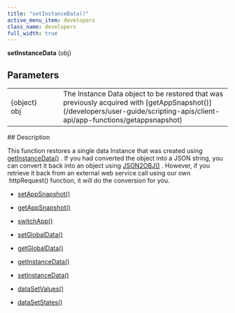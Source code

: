 ```yaml
---
title: "setInstanceData()"
active_menu_item: developers
class_name: developers
full_width: true
---
```



**setInstanceData** (obj)

## Parameters

<table>
<tr>
<td width="134">
{object} obj

</td>
<td width="20">
</td>
<td width="750">
The Instance Data object to be restored that was previously acquired with [getAppSnapshot()](/developers/user-guide/scripting-apis/client-api/app-functions/getappsnapshot)

</td>
</tr>
</table>
## Description

This function restores a single data Instance that was created using [getInstanceData()](/developers/user-guide/scripting-apis/client-api/instance-data-functions/getinstancedata) . If you had converted the object into a JSON string, you can convert it back into an object using [JSON2OBJ()](/developers/user-guide/scripting-apis/client-api/conversion-functions/text2json) . However, if you retrieve it back from an external web service call using our own  httpRequest() function, it will do the conversion for you.

 - [setAppSnapshot()](/developers/user-guide/scripting-apis/client-api/app-functions/setappsnapshot)

 - [getAppSnapshot()](/developers/user-guide/scripting-apis/client-api/app-functions/getappsnapshot)

 - [switchApp()](/developers/user-guide/scripting-apis/client-api/app-functions/switchapp)

 - [setGlobalData()](/developers/user-guide/scripting-apis/client-api/global-data-pool-functions/setglobaldata)

 - [getGlobalData()](/developers/user-guide/scripting-apis/client-api/global-data-pool-functions/getglobaldata)

 - [getInstanceData()](/developers/user-guide/scripting-apis/client-api/instance-data-functions/getinstancedata)

 - [setInstanceData()](/developers/user-guide/scripting-apis/client-api/instance-data-functions/setinstancedata)

 - [dataSetValues()](/developers/user-guide/scripting-apis/client-api/widget-data-state-manipulation/datasetvalues)

 - [dataSetStates()](/developers/user-guide/scripting-apis/client-api/widget-data-state-manipulation/datasetstates)

